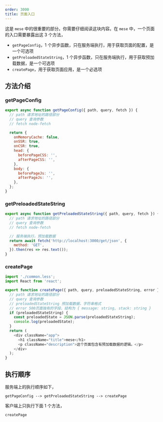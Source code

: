 ```yaml
---
order: 3000
title: 页面入口
---
```


这是 `mese` 中的很重要的部分。你需要仔细阅读这块内容。在 `mese` 中，一个页面的入口需要暴露出这 3 个方法，

- `getPageConfig`，1 个异步函数，只在服务端执行，用于获取页面的配置，是一个可选项
- `getPreloadedStateString`，1 个异步函数，只在服务端执行，用于获取预加载数据，是一个可选项
- `createPage`，用于获取页面应用，是一个必选项

## 方法介绍

### getPageConfig

```javascript
export async function getPageConfig({ path, query, fetch }) {
  // path 请求地址的路径部分
  // query 查询参数
  // fetch node-fetch

  return {
    onMemoryCache: false,
    onSSR: true,
    onCSR: true,
    head: {
      beforePageCSS: '',
      afterPageCSS: '',
    },
    body: {
      beforePageJs: '',
      afterPageJs: '',
    },
  };
}
```

### getPreloadedStateString

```javascript
export async function getPreloadedStateString({ path, query, fetch }) {
  // path 请求地址的路径部分
  // query 查询参数
  // fetch node-fetch

  // 服务端执行，预加载数据
  return await fetch('http://localhost:3000/get/json', {
    method: 'GET',
  }).then(res => res.text());
}
```

### createPage

```javascript
import './common.less';
import React from 'react';

export function createPage({ path, query, preloadedStateString, error }) {
  // path 请求地址的路径部分
  // query 查询参数
  // preloadedStateString 预加载数据，字符串格式
  // error 500页面独有的字段，结构为 { message: string, stack: string }
  if (preloadedStateString) {
    const preloadedState = JSON.parse(preloadedStateString);
    console.log(preloadedState);
  }
  return (
    <div className="app">
      <h1 className="title">mese</h1>
      <p className="description">这个页面包含有预加载数据的逻辑。</p>
    </div>
  );
}
```

## 执行顺序

服务端上的执行顺序如下，

```
getPageConfig --> getPreloadedStateString --> createPage
```

客户端上只执行下面 1 个方法，

```
createPage
```
